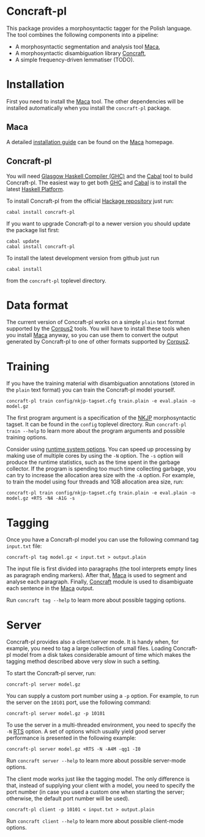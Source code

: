 Concraft-pl
===========

This package provides a morphosyntactic tagger for the Polish language.
The tool combines the following components into a pipeline:
* A morphosyntactic segmentation and analysis tool [Maca][maca],
* A morphosyntactic disambiguation library [Concraft][concraft],
* A simple frequency-driven lemmatiser (TODO).

Installation
============

First you need to install the [Maca][maca] tool.  The other dependencies will be
installed automatically when you install the `concraft-pl` package.

Maca
----

A detailed [installation guide][maca-install] can be found on the
[Maca][maca] homepage.

Concraft-pl
-----------

You will need [Glasgow Haskell Compiler (GHC)][ghc] and the [Cabal][cabal] tool
to build Concraft-pl.  The easiest way to get both [GHC][ghc] and [Cabal][cabal]
is to install the latest [Haskell Platform][haskell-platform].

To install Concraft-pl from the official [Hackage repository][hackage-repo]
just run:

    cabal install concraft-pl

If you want to upgrade Concraft-pl to a newer version you should
update the package list first:

    cabal update 
    cabal install concraft-pl

To install the latest development version from github just run

    cabal install

from the `concraft-pl` toplevel directory.

Data format
===========

The current version of Concraft-pl works on a simple `plain` text format supported by
the [Corpus2][corpus2] tools.  You will have to install these tools when you install
[Maca][maca] anyway, so you can use them to convert the output generated
by Concraft-pl to one of other formats supported by [Corpus2][corpus2].

Training
========

If you have the training material with disambiguation annotations (stored in the
`plain` text format) you can train the Concraft-pl model yourself.

    concraft-pl train config/nkjp-tagset.cfg train.plain -e eval.plain -o model.gz

The first program argument is a specification of the [NKJP][nkjp] morphosyntactic
tagset.  It can be found in the `config` toplevel directory.
Run `concraft-pl train --help` to learn more about the program arguments and
possible training options.

Consider using [runtime system options][ghc-rts].  You can speed up processing
by making use of multiple cores by using the `-N` option.  The `-s` option will
produce the runtime statistics, such as the time spent in the garbage collector.
If the program is spending too much time collecting garbage, you can try to
increase the allocation area size with the `-A` option.  For example, to train
the model using four threads and 1GB allocation area size, run:

    concraft-pl train config/nkjp-tagset.cfg train.plain -e eval.plain -o model.gz +RTS -N4 -A1G -s

Tagging
=======

Once you have a Concraft-pl model you can use the following command tag `input.txt` file:

    concraft-pl tag model.gz < input.txt > output.plain

The input file is first divided into paragraphs (the tool interprets empty lines
as paragraph ending markers).  After that, [Maca][maca] is used to segment and analyse
each paragraph.  Finally, [Concraft][concraft] module is used to disambiguate each
sentence in the [Maca][maca] output.

Run `concraft tag --help` to learn more about possible tagging options.

Server
======

Concraft-pl provides also a client/server mode.  It is handy when, for example,
you need to tag a large collection of small files.  Loading Concraft-pl model
from a disk takes considerable amount of time which makes the tagging method
described above very slow in such a setting.

To start the Concraft-pl server, run:

    concraft-pl server model.gz

You can supply a custom port number using a `-p` option.  For example,
to run the server on the `10101` port, use the following command:

    concraft-pl server model.gz -p 10101

To use the server in a multi-threaded environment, you need to specify the
`-N` [RTS][ghc-rts] option.  A set of options which usually yield good
server performance is presented in the following example:

    concraft-pl server model.gz +RTS -N -A4M -qg1 -I0

Run `concraft server --help` to learn more about possible server-mode options.

The client mode works just like the tagging model.  The only difference is that,
instead of supplying your client with a model, you need to specify the port number
(in case you used a custom one when starting the server; otherwise, the default
port number will be used).

    concraft-pl client -p 10101 < input.txt > output.plain

Run `concraft client --help` to learn more about possible client-mode options.

[concraft]: https://github.com/kawu/concraft "Concraft"
[hackage-repo]: http://hackage.haskell.org/package/concraft-pl "Concraft-pl Hackage repository"
[maca]: http://nlp.pwr.wroc.pl/redmine/projects/libpltagger/wiki "Maca"
[maca-install]: http://nlp.pwr.wroc.pl/redmine/projects/libpltagger/wiki#Download-and-install-MACA "Maca installation guide"
[corpus2]: http://nlp.pwr.wroc.pl/redmine/projects/corpus2/wiki "Corpus2"
[ghc]: http://www.haskell.org/ghc "Glasgow Haskell Compiler"
[ghc-rts]: http://www.haskell.org/ghc/docs/latest/html/users_guide/runtime-control.html "GHC runtime system options"
[cabal]: http://www.haskell.org/cabal "Cabal"
[haskell-platform]: http://www.haskell.org/platform "Haskell Platform"
[nkjp]: http://nkjp.pl/index.php?page=0&lang=1 "NKJP"

